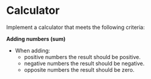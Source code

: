 # Calculator

Implement a calculator that meets the following criteria:


**Adding numbers (sum)**

* When adding: 
    * positive numbers the result should be positive.
    * negative numbers the result should be negative.
    * opposite numbers the result should be zero.